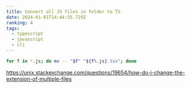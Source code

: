 ```yaml
---
title: Convert all JS files in folder to TS
date: 2024-01-01T14:44:55.729Z
ranking: 4
tags:
  - typescript
  - javascript
  - cli
---
```


```bash
for f in *.js; do mv -- "$f" "${f%.js}.tsx"; done
```

<https://unix.stackexchange.com/questions/19654/how-do-i-change-the-extension-of-multiple-files>
